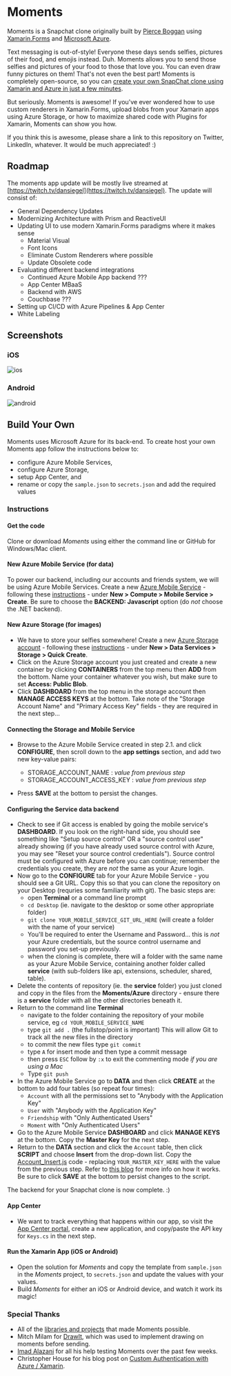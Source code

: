 # Moments

Moments is a Snapchat clone originally built by [Pierce Boggan](https://github.com/pierceboggan) using [Xamarin.Forms](https://xamarin.com/forms) and [Microsoft Azure](https://azure.microsoft.com/en-us/).

Text messaging is out-of-style! Everyone these days sends selfies, pictures of their food, and emojis instead. Duh. Moments allows you to send those selfies and pictures of your food to those that love you. You can even draw funny pictures on them! That's not even the best part! Moments is completely open-source, so you can [create your own SnapChat clone using Xamarin and Azure in just a few minutes](#build-your-own).

But seriously. Moments is awesome! If you've ever wondered how to use custom renderers in Xamarin.Forms, upload blobs from your Xamarin apps using Azure Storage, or how to maximize shared code with Plugins for Xamarin, Moments can show you how.

If you think this is awesome, please share a link to this repository on Twitter, LinkedIn, whatever. It would be much appreciated! :)

## Roadmap

The moments app update will be mostly live streamed at [https://twitch.tv/dansiegel](https://twitch.tv/dansiegel). The update will consist of:

- General Dependency Updates
- Modernizing Architecture with Prism and ReactiveUI
- Updating UI to use modern Xamarin.Forms paradigms where it makes sense
  - Material Visual
  - Font Icons
  - Eliminate Custom Renderers where possible
  - Update Obsolete code
- Evaluating different backend integrations
  - Continued Azure Mobile App backend ???
  - App Center MBaaS
  - Backend with AWS
  - Couchbase ???
- Setting up CI/CD with Azure Pipelines & App Center
- White Labeling

## Screenshots

### iOS

![ios](Screenshots/README/ios.png)

### Android

![android](Screenshots/README/android.png)

## Build Your Own

Moments uses Microsoft Azure for its back-end. To create host your own Moments
app follow the instructions below to:

- configure Azure Mobile Services,
- configure Azure Storage,
- setup App Center, and
- rename or copy the `sample.json` to `secrets.json` and add the required values

### Instructions

#### Get the code

Clone or download *Moments* using either the command line or GitHub for Windows/Mac client.

#### New Azure Mobile Service (for data)

To power our backend, including our accounts and friends system, we will be using Azure Mobile Services. Create a new [Azure Mobile Service](https://manage.windowsazure.com) - following these [instructions](https://azure.microsoft.com/en-us/documentation/articles/partner-xamarin-mobile-services-ios-get-started/#create-new-service) - under **New > Compute > Mobile Service > Create**. Be sure to choose the **BACKEND: Javascript** option (do *not* choose the .NET backend).

#### New Azure Storage (for images)

- We have to store your selfies somewhere! Create a new [Azure Storage account](https://manage.windowsazure.com) - following these [instructions](https://azure.microsoft.com/en-us/documentation/articles/storage-create-storage-account/#create-a-storage-account) - under **New > Data Services > Storage > Quick Create**.
- Click on the Azure Storage account you just created and create a new container by clicking **CONTAINERS** from the top menu then **ADD** from the bottom. Name your container whatever you wish, but make sure to set **Access: Public Blob**.
- Click **DASHBOARD** from the top menu in the  storage account then **MANAGE ACCESS KEYS** at the bottom. Take note of the "Storage Account Name" and "Primary Access Key" fields - they are required in the next step...

#### Connecting the Storage and Mobile Service

- Browse to the Azure Mobile Service created in step 2.1. and click **CONFIGURE**, then scroll down to the **app settings** section, and add two new key-value pairs:
  - STORAGE_ACCOUNT_NAME : *value from previous step*
  - STORAGE_ACCOUNT_ACCESS_KEY : *value from previous step*

- Press **SAVE** at the bottom to persist the changes.

#### Configuring the Service data backend

- Check to see if Git access is enabled by going the mobile service's **DASHBOARD**. If you look on the right-hand side, you should see something like "Setup source control" OR a "source control user" already showing (if you have already used source control with Azure, you may see "Reset your source control credentials"). Source control must be configured with Azure before you can continue; remember the credentials you create, they are *not* the same as your Azure login.
- Now go to the **CONFIGURE** tab for your Azure Mobile Service - you should see a Git URL. Copy this so that you can clone the repository on your Desktop (requries some familiarity with git). The basic steps are:
  - open **Terminal** or a command line prompt
  - `cd Desktop` (ie. navigate to the desktop or some other appropriate folder)
  - `git clone YOUR_MOBILE_SERVICE_GIT_URL_HERE` (will create a folder with the name of your service)
  - You'll be required to enter the Username and Password... this is *not* your Azure credentials, but the source control username and password you set-up previously.
  - when the cloning is complete, there will a folder with the same name as your Azure Mobile Service, containing another folder called **service** (with sub-folders like api, extensions, scheduler, shared, table).
- Delete the contents of repository (ie. the **service** folder) you just cloned and copy in the files from the **Moments/Azure** directory - ensure there is a **service** folder with all the other directories beneath it.
- Return to the command line **Terminal**
  - navigate to the folder containing the repository of your mobile service, eg `cd YOUR_MOBILE_SERVICE_NAME`
  - type `git add .` (the fullstop/point is important) This will allow Git to track all the new files in the directory
  - to commit the new files type `git commit`
  - type `A` for insert mode and then type a commit message
  - then press `ESC` follow by `:x` to exit the commenting mode *if you are using a Mac*
  - Type `git push`
- In the Azure Mobile Service go to **DATA** and then click **CREATE** at the bottom to add four tables (so repeat four times):
  - `Account` with all the permissions set to "Anybody with the Application Key"
  - `User` with "Anybody with the Application Key"
  - `Friendship` with "Only Authenticated Users"
  - `Moment` with "Only Authenticated Users"
- Go to the Azure Mobile Service **DASHBOARD** and click **MANAGE KEYS** at the bottom. Copy the **Master Key** for the next step.
- Return to the **DATA** section and click the `Account` table, then click **SCRIPT** and choose **Insert** from the drop-down list. Copy the  [Account_Insert.js](https://github.com/pierceboggan/Moments/blob/master/Azure/service/table/account.insert.js) code - replacing `YOUR_MASTER_KEY_HERE` with the value from the previous step. Refer to [this blog](http://thirteendaysaweek.com/2013/12/13/xamarin-ios-and-authentication-in-windows-azure-mobile-services-part-iii-custom-authentication/) for more info on how it works. Be sure to click **SAVE** at the bottom to persist changes to the script.

The backend for your Snapchat clone is now complete. :)

#### App Center

- We want to track everything that happens within our app, so visit the [App Center portal](https://appcenter.ms/apps), create a new application, and copy/paste the API key for `Keys.cs` in the next step.

#### Run the Xamarin App (iOS or Android)

- Open the solution for *Moments* and copy the template from `sample.json` in the *Moments* project, to `secrets.json` and update the values with your values.
- Build *Moments* for either an iOS or Android device, and watch it work its magic!

### Special Thanks

- All of the [libraries and projects](OpenSource.md) that made Moments possible.
- Mitch Milam for [DrawIt](https://github.com/MitchMilam/Drawit), which was used to implement drawing on moments before sending.
- [Imad Alazani](https://www.linkedin.com/pub/imad-alazani/63/376/368) for all his help testing Moments over the past few weeks.
- Christopher House for his blog post on [Custom Authentication with Azure / Xamarin](http://thirteendaysaweek.com/2013/12/13/xamarin-ios-and-authentication-in-windows-azure-mobile-services-part-iii-custom-authentication/).
